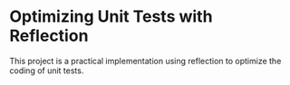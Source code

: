 # Optimizing Unit Tests with Reflection

This project is a practical implementation using reflection to optimize the coding of unit tests.
